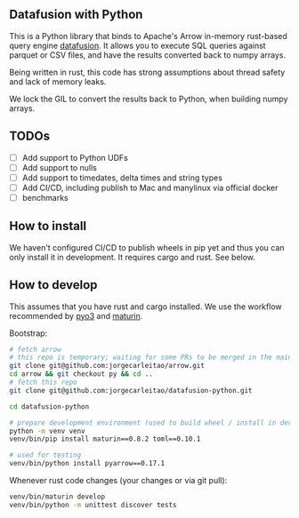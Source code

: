 ## Datafusion with Python

This is a Python library that binds to Apache's Arrow in-memory rust-based query engine [datafusion](https://github.com/apache/arrow/tree/master/rust/datafusion).
It allows you to execute SQL queries against parquet or CSV files, and have the results converted back to
numpy arrays.

Being written in rust, this code has strong assumptions about thread safety and lack of memory leaks.

We lock the GIL to convert the results back to Python, when building numpy arrays.

## TODOs

* [ ] Add support to Python UDFs
* [ ] Add support to nulls
* [ ] Add support to timedates, delta times and string types
* [ ] Add CI/CD, including publish to Mac and manylinux via official docker
* [ ] benchmarks

## How to install

We haven't configured CI/CD to publish wheels in pip yet and thus you can only install it in development.
It requires cargo and rust. See below.

## How to develop

This assumes that you have rust and cargo installed. We use the workflow recommended by [pyo3](https://github.com/PyO3/pyo3) and [maturin](https://github.com/PyO3/maturin).

Bootstrap:

```bash
# fetch arrow
# this repo is temporary; waiting for some PRs to be merged in the main repo
git clone git@github.com:jorgecarleitao/arrow.git
cd arrow && git checkout py && cd ..
# fetch this repo
git clone git@github.com:jorgecarleitao/datafusion-python.git

cd datafusion-python

# prepare development environment (used to build wheel / install in development)
python -m venv venv
venv/bin/pip install maturin==0.8.2 toml==0.10.1

# used for testing
venv/bin/python install pyarrow==0.17.1
```

Whenever rust code changes (your changes or via git pull):

```bash
venv/bin/maturin develop
venv/bin/python -m unittest discover tests
```
